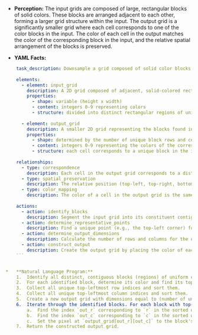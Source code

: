 *   **Perception:** The input grids are composed of large, rectangular blocks of solid colors. These blocks are arranged adjacent to each other, forming a larger grid structure within the input. The output grid is a significantly smaller grid where each cell corresponds to one of the color blocks in the input. The color of each cell in the output matches the color of the corresponding block in the input, and the relative spatial arrangement of the blocks is preserved.

*   **YAML Facts:**
    
```yaml
    task_description: Downsample a grid composed of solid color blocks into a smaller grid representing the blocks.
    
    elements:
      - element: input_grid
        description: A 2D grid composed of adjacent, solid-colored rectangular blocks.
        properties:
          - shape: variable (height x width)
          - content: integers 0-9 representing colors
          - structure: divided into distinct rectangular regions of uniform color
    
      - element: output_grid
        description: A smaller 2D grid representing the blocks found in the input grid.
        properties:
          - shape: determined by the number of unique block rows and columns in the input
          - content: integers 0-9 representing the colors of the corresponding blocks
          - structure: each cell corresponds to a unique block in the input grid
    
    relationships:
      - type: correspondence
        description: Each cell in the output grid corresponds to a distinct, contiguous block of color in the input grid.
      - type: spatial_preservation
        description: The relative position (top-left, top-right, bottom-left, etc.) of the color blocks in the input grid is maintained in the output grid.
      - type: color_mapping
        description: The color of a cell in the output grid is the same as the color of the corresponding block in the input grid.
    
    actions:
      - action: identify_blocks
        description: Segment the input grid into its constituent contiguous blocks of uniform color.
      - action: determine_representative_points
        description: Find a unique point (e.g., the top-left corner) for each identified block.
      - action: determine_output_dimensions
        description: Calculate the number of rows and columns for the output grid based on the unique row and column indices of the representative points.
      - action: construct_output
        description: Create the output grid by placing the color of each input block into the corresponding cell based on the relative positions of their representative points.
    ```


*   **Natural Language Program:**
    1.  Identify all distinct, contiguous blocks (regions) of uniform color within the input grid.
    2.  For each identified block, determine its color and find its top-leftmost pixel coordinate.
    3.  Collect all unique top-leftmost row indices and sort them.
    4.  Collect all unique top-leftmost column indices and sort them.
    5.  Create a new output grid with dimensions equal to (number of unique row indices) x (number of unique column indices).
    6.  Iterate through the identified blocks. For each block with top-left coordinate (r, c) and color V:
        a.  Find the index `out_r` corresponding to `r` in the sorted unique row indices.
        b.  Find the index `out_c` corresponding to `c` in the sorted unique column indices.
        c.  Set the pixel at `output_grid[out_r][out_c]` to the block's color V.
    7.  Return the constructed output grid.